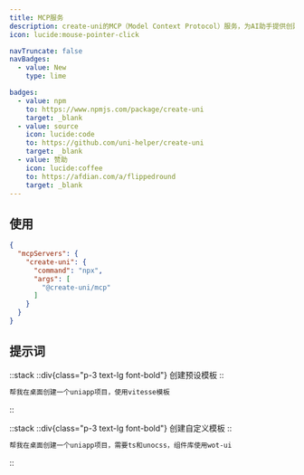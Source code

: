 ```yaml
---
title: MCP服务
description: create-uni的MCP（Model Context Protocol）服务，为AI助手提供创建uni-app项目的能力。
icon: lucide:mouse-pointer-click

navTruncate: false
navBadges:
  - value: New
    type: lime

badges:
  - value: npm
    to: https://www.npmjs.com/package/create-uni
    target: _blank
  - value: source
    icon: lucide:code
    to: https://github.com/uni-helper/create-uni
    target: _blank
  - value: 赞助
    icon: lucide:coffee
    to: https://afdian.com/a/flippedround
    target: _blank
---
```


## 使用
```json [mcp.json]
{
  "mcpServers": {
    "create-uni": {
      "command": "npx",
      "args": [
        "@create-uni/mcp"
      ]
    }
  }
}
```

## 提示词

::stack
::div{class="p-3 text-lg font-bold"}
创建预设模板
::
```bash
帮我在桌面创建一个uniapp项目，使用vitesse模板
```
::

::stack
::div{class="p-3 text-lg font-bold"}
创建自定义模板
::
```bash
帮我在桌面创建一个uniapp项目，需要ts和unocss，组件库使用wot-ui
```
::
